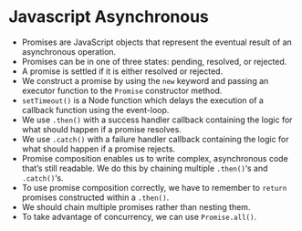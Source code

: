 # Javascript Asynchronous



* Promises are JavaScript objects that represent the eventual result of an asynchronous operation.
* Promises can be in one of three states: pending, resolved, or rejected.
* A promise is settled if it is either resolved or rejected.
* We construct a promise by using the `new` keyword and passing an executor function to the `Promise` constructor method.
* `setTimeout()` is a Node function which delays the execution of a callback function using the event-loop.
* We use `.then()` with a success handler callback containing the logic for what should happen if a promise resolves.
* We use `.catch()` with a failure handler callback containing the logic for what should happen if a promise rejects.
* Promise composition enables us to write complex, asynchronous code that’s still readable. We do this by chaining multiple `.then()`‘s and `.catch()`‘s.
* To use promise composition correctly, we have to remember to `return` promises constructed within a `.then()`.
* We should chain multiple promises rather than nesting them.
* To take advantage of concurrency, we can use `Promise.all()`.

